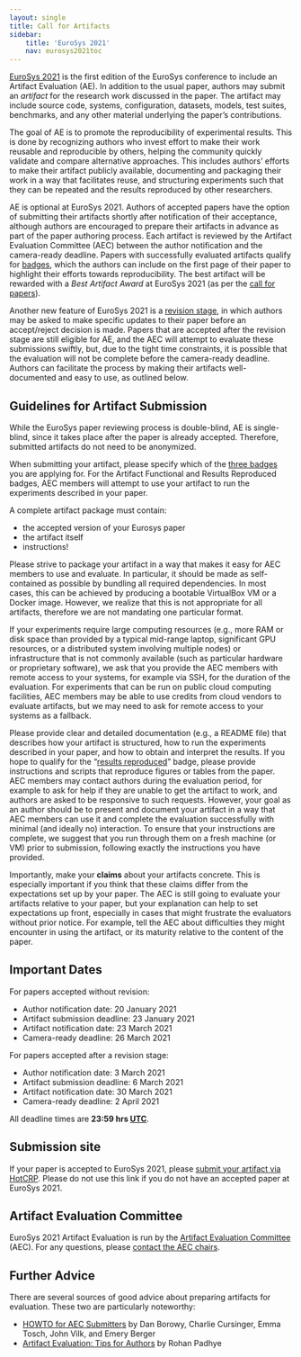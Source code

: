 ```yaml
---
layout: single
title: Call for Artifacts
sidebar:
    title: 'EuroSys 2021'
    nav: eurosys2021toc
---
```


[EuroSys 2021](https://2021.eurosys.org/) is the first edition of the EuroSys conference to include an Artifact Evaluation (AE).
In addition to the usual paper, authors may submit an *artifact* for the research work discussed in the paper.
The artifact may include source code, systems, configuration, datasets, models, test suites, benchmarks, and any other material underlying the paper’s contributions.

The goal of AE is to promote the reproducibility of experimental results.
This is done by recognizing authors who invest effort to make their work reusable and reproducible by others, helping the community quickly validate and compare alternative approaches.
This includes authors’ efforts to make their artifact publicly available, documenting and packaging their work in a way that facilitates reuse, and structuring experiments such that they can be repeated and the results reproduced by other researchers.

AE is optional at EuroSys 2021.
Authors of accepted papers have the option of submitting their artifacts shortly after notification of their acceptance, although authors are encouraged to prepare their artifacts in advance as part of the paper authoring process.
Each artifact is reviewed by the Artifact Evaluation Committee (AEC) between the author notification and the camera-ready deadline.
Papers with successfully evaluated artifacts qualify for [badges](badges.html), which the authors can include on the first page of their paper to highlight their efforts towards reproducibility.
The best artifact will be rewarded with a *Best Artifact Award* at EuroSys 2021 (as per the [call for papers](https://2021.eurosys.org/cfp.html#new-eurosys)).

Another new feature of EuroSys 2021 is a [revision stage](https://2021.eurosys.org/cfp.html#new-eurosys), in which authors may be asked to make specific updates to their paper before an accept/reject decision is made.
Papers that are accepted after the revision stage are still eligible for AE, and the AEC will attempt to evaluate these submissions swiftly, but, due to the tight time constraints, it is possible that the evaluation will not be complete before the camera-ready deadline.
Authors can facilitate the process by making their artifacts well-documented and easy to use, as outlined below.

Guidelines for Artifact Submission
----------------------------------

While the EuroSys paper reviewing process is double-blind, AE is single-blind, since it takes place after the paper is already accepted.
Therefore, submitted artifacts do not need to be anonymized.

When submitting your artifact, please specify which of the [three badges](badges.html) you are applying for.
For the Artifact Functional and Results Reproduced badges, AEC members will attempt to use your artifact to run the experiments described in your paper.

A complete artifact package must contain:

- the accepted version of your Eurosys paper
- the artifact itself
- instructions!

Please strive to package your artifact in a way that makes it easy for AEC members to use and evaluate.
In particular, it should be made as self-contained as possible by bundling all required dependencies.
In most cases, this can be achieved by producing a bootable VirtualBox VM or a Docker image.
However, we realize that this is not appropriate for all artifacts, therefore we are not mandating one particular format.

If your experiments require large computing resources (e.g., more RAM or disk space than provided by a typical mid-range laptop, significant GPU resources, or a distributed system involving multiple nodes) or infrastructure that is not commonly available (such as particular hardware or proprietary software), we ask that you provide the AEC members with remote access to your systems, for example via SSH, for the duration of the evaluation.
For experiments that can be run on public cloud computing facilities, AEC members may be able to use credits from cloud vendors to evaluate artifacts, but we may need to ask for remote access to your systems as a fallback.

Please provide clear and detailed documentation (e.g., a README file) that describes how your artifact is structured, how to run the experiments described in your paper, and how to obtain and interpret the results.
If you hope to qualify for the “[results reproduced](badges.html)” badge, please provide instructions and scripts that reproduce figures or tables from the paper.
AEC members may contact authors during the evaluation period, for example to ask for help if they are unable to get the artifact to work, and authors are asked to be responsive to such requests.
However, your goal as an author should be to present and document your artifact in a way that AEC members can use it and complete the evaluation successfully with minimal (and ideally no) interaction.
To ensure that your instructions are complete, we suggest that you run through them on a fresh machine (or VM) prior to submission, following exactly the instructions you have provided.

Importantly, make your **claims** about your artifacts concrete.  This is
especially important if you think that these claims differ from the
expectations set up by your paper.  The AEC is still going to evaluate your
artifacts relative to your paper, but your explanation can help to set
expectations up front, especially in cases that might frustrate the evaluators
without prior notice.  For example, tell the AEC about difficulties they might
encounter in using the artifact, or its maturity relative to the content of the
paper.

Important Dates
---------------

For papers accepted without revision:

* Author notification date: 20 January 2021
* Artifact submission deadline: 23 January 2021
* Artifact notification date: 23 March 2021
* Camera-ready deadline: 26 March 2021

For papers accepted after a revision stage:

* Author notification date: 3 March 2021
* Artifact submission deadline: 6 March 2021
* Artifact notification date: 30 March 2021
* Camera-ready deadline: 2 April 2021

All deadline times are **23:59 hrs [UTC](https://www.timeanddate.com/worldclock/timezone/utc)**.

Submission site
---------------

If your paper is accepted to EuroSys 2021, please
[submit your artifact via HotCRP](https://eurosys21ae.hotcrp.com/).
Please do not use this link if you do not have an accepted paper at EuroSys 2021.

Artifact Evaluation Committee
-----------------------------

EuroSys 2021 Artifact Evaluation is run by the [Artifact Evaluation Committee](committee.html) (AEC).
For any questions, please [contact the AEC chairs](mailto:aec-2021@eurosys.org).

Further Advice
--------------

There are several sources of good advice about preparing artifacts for
evaluation.  These two are particularly noteworthy:

* [HOWTO for AEC
  Submitters](https://docs.google.com/document/d/1pqzPtLVIvwLwJsZwCb2r7yzWMaifudHe1Xvn42T4CcA/edit)
  by Dan Borowy, Charlie Cursinger, Emma Tosch, John Vilk, and Emery Berger
* [Artifact Evaluation: Tips for Authors](https://blog.padhye.org/Artifact-Evaluation-Tips-for-Authors/) by Rohan Padhye
